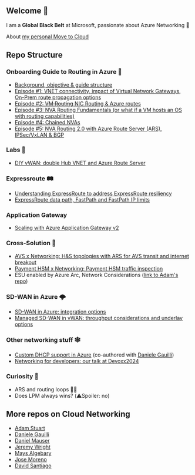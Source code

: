 ## Welcome 👋

<!--
**cynthiatreger/cynthiatreger** is a ✨ _special_ ✨ repository because its `README.md` (this file) appears on your GitHub profile.

Here are some ideas to get you started:

- 🔭 I’m currently working on ...
- 🌱 I’m currently learning ...
- 👯 I’m looking to collaborate on ...
- 🤔 I’m looking for help with ...
- 💬 Ask me about ...
- 📫 How to reach me: ...
- 😄 Pronouns: ...
- ⚡ Fun fact: ...
-->

I am a **Global Black Belt** at Microsoft, passionate about Azure Networking :star_struck:

About [my personal Move to Cloud](https://www.linkedin.com/pulse/think-azure-just-another-customer-branch-from-service-cynthia-treger/)

## Repo Structure
### Onboarding Guide to Routing in Azure :open_book:
- [Background, objective & guide structure](https://github.com/cynthiatreger/az-routing-guide-intro)
- [Episode #1: VNET connectivity, impact of Virtual Network Gateways, On-Prem route propagation options](https://github.com/cynthiatreger/az-routing-guide-part1-vnet-peering-and-virtual-network-gateways)
- [Episode #2: ~~VM Routing~~ NIC Routing & Azure routes](https://github.com/cynthiatreger/az-routing-guide-ep2-nic-routing)
- [Episode #3: NVA Routing Fundamentals (or what if a VM hosts an OS with routing capabilities)](https://github.com/cynthiatreger/az-routing-guide-ep3-nva-routing-fundamentals)
- [Episode #4: Chained NVAs](https://github.com/cynthiatreger/az-routing-guide-ep4-chained-nvas)
- [Episode #5: NVA Routing 2.0 with Azure Route Server (ARS), IPSec/VxLAN & BGP](https://github.com/cynthiatreger/az-routing-guide-ep5-nva-routing-2-0)

### Labs :microscope:
- [DIY vWAN: double Hub VNET and Azure Route Server](https://github.com/cynthiatreger/double-hub-vnet-and-ars)

### Expressroute :railway_track:
- [Understanding ExpressRoute to address ExpressRoute resiliency](https://github.com/cynthiatreger/er-resiliency)
- [ExpressRoute data path, FastPath and FastPath IP limits](https://github.com/cynthiatreger/er-fastpath)
  
### Application Gateway
- [Scaling with Azure Application Gateway v2](https://github.com/cynthiatreger/scaling-app-gw-v2)

### Cross-Solution :handshake:
- [AVS x Networking: H&S topologies with ARS for AVS transit and internet breakout](https://github.com/cynthiatreger/hs-and-ars-for-avs-and-internet-connectivity)
- [Payment HSM x Networking: Payment HSM traffic inspection](https://github.com/cynthiatreger/securing-phsm-access)
- ESU enabled by Azure Arc, Network Considerations ([link to Adam's repo](https://github.com/adstuart/azure-arc-esu))

### SD-WAN in Azure 🌩️
- [SD-WAN in Azure: integration options](https://github.com/cynthiatreger/sdwan-in-azure)
- [Managed SD-WAN in vWAN: throughput considerations and underlay options](https://techcommunity.microsoft.com/t5/azure-networking-blog/managed-sd-wan-in-vwan-throughput-considerations-and-underlay/ba-p/4097864)

### Other networking stuff :spider_web:
- [Custom DHCP support in Azure](https://techcommunity.microsoft.com/t5/azure-networking-blog/custom-dhcp-support-in-azure/ba-p/4089674) (co-authored with [Daniele Gauilli](https://github.com/danieleg82))
- [Networking for developers: our talk at Devoxx2024](https://github.com/cynthiatreger/talk-devoxx2024)
  
### Curiosity :exploding_head:
- ARS and routing loops :face_with_spiral_eyes:
- Does LPM always wins? (:warning:Spoiler: no)

## More repos on Cloud Networking

- [Adam Stuart](https://github.com/adstuart)
- [Daniele Gauilli](https://github.com/danieleg82)
- [Daniel Mauser](https://github.com/dmauser)
- [Jeremy Wright](https://github.com/jwrightazure)
- [Mays Algebary](https://github.com/malgebary)
- [Jose Moreno](https://github.com/erjosito)
- [David Santiago](https://github.com/dawlysd)
